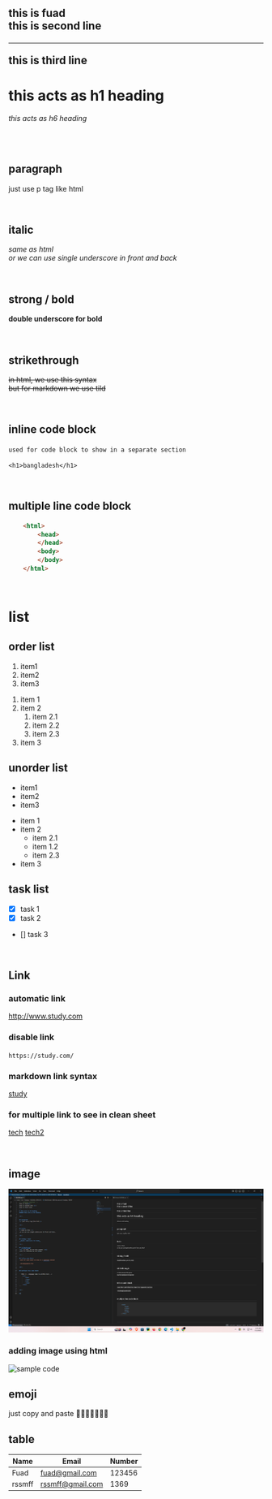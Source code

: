 <!-- markdown tutorial -->
this is fuad<Br/>
this is second line <hr/>
this is third line
---
# this acts as h1 heading
###### this acts as h6 heading

<br/>

## paragraph
<p> just use p tag like html</p>

<br/>

## italic 
<i>same as html </i>  
_or we can use single underscore in front and back_

<br/>

## strong / bold
__double underscore for bold__

<br/>

## strikethrough
<del> in html, we use this syntax </del>  
~~but for markdown we use tild~~

<br/>

## inline code block
`used for code block to show in a separate section`  

`<h1>bangladesh</h1>`

<br/>

## multiple line code block  

```html <!-- language name is written here -->
    <html>
        <head>
        </head>
        <body>
        </body>
    </html>
```

<br/>

# list
## order list

<ol>
    <li>item1</li>
    <li>item2</li>
    <li>item3</li>
</ol>


<!-- with markdown -->

1. item 1
2. item 2
    1. item 2.1
    2. item 2.2
    3. item 2.3
3. item 3

## unorder list

<ul>
    <li>item1</li>
    <li>item2</li>
    <li>item3</li>
</ul>

<!-- with markdown -->

- item 1
- item 2
    - item 2.1
    - item 1.2
    - item 2.3
- item 3


## task list
- [x] task 1
- [x] task 2
- []  task 3

<br/>

## Link

### automatic link 

http://www.study.com

### disable link

`https://study.com/`

### markdown link syntax

[study](https://study.com/)

### for multiple link to see in clean sheet

[tech][mouse]
[tech2][keyboard]
<!-- links are here -->

[mouse]:https://mouse.com
[keyboard]:https://keyboard.com

<br/>

## image

![profile](./images/Screenshot%202025-07-01%20041834.png)

### adding image using html

<image src="./images/Screenshot%202025-07-01%20041834.png" width="300" title="sample code">

<br/>

## emoji

just copy and paste 🤖🏄🏻🛌🏼🤳🏾


## table

| Name | Email | Number |
|------|-------|------|
| Fuad |fuad@gmail.com|123456|
|rssmff|rssmff@gmail.com|1369|